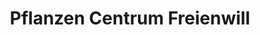 ---
title: "Pflanzen Centrum Freienwill"
url: /freienwill/pflanzen-centrum-freienwill/
shop: Garten-Center
---
